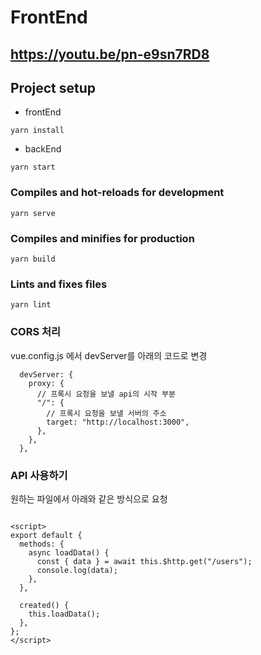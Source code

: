 # FrontEnd

## https://youtu.be/pn-e9sn7RD8

## Project setup

- frontEnd
```
yarn install
```

- backEnd
```
yarn start
```

### Compiles and hot-reloads for development

```
yarn serve
```

### Compiles and minifies for production

```
yarn build
```

### Lints and fixes files

```
yarn lint
```

### CORS 처리

vue.config.js 에서 devServer를 아래의 코드로 변경

```
  devServer: {
    proxy: {
      // 프록시 요청을 보낼 api의 시작 부분
      "/": {
        // 프록시 요청을 보낼 서버의 주소
        target: "http://localhost:3000",
      },
    },
  },
```

### API 사용하기

원하는 파일에서 아래와 같은 방식으로 요청

```

<script>
export default {
  methods: {
    async loadData() {
      const { data } = await this.$http.get("/users");
      console.log(data);
    },
  },

  created() {
    this.loadData();
  },
};
</script>

```
